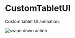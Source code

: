 # CustomTabletUI
Custom tablet UI animation. 

![swipe down action](https://www.dropbox.com/pri/get/ezgif.com-optimize.gif?_subject_uid=149923643&w=AAAYoWH70-w4WbEo8FgSttmxi0k3a2AoLSOjqLnxfvpuaA&raw=1)

